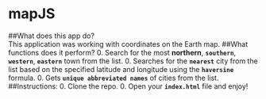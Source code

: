 # mapJS

##What does this app do?<br>
This application was working with coordinates on the Earth map.
##What functions does it perform?
0. Search for the most  <b>northern</b>,  **`southern`**,  **`western`**,  **`eastern`** town from the list.
0. Searches for the **`nearest`** city from the list based on the specified latitude and longitude using the **`haversine`** formula.
0. Gets **`unique abbreviated names`** of cities from the list.
##Instructions:
0. Clone the repo.
0. Open your **`index.html`** file and enjoy! 
